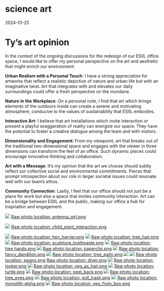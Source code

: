 science art
================
2024-01-25

# Ty’s art opinion

In the context of the ongoing discussions for the redesign of our ESIIL
office space, I would like to offer my personal perspective on the art
and aesthetic that might enrich our environment:

**Urban Realism with a Personal Touch**: I have a strong appreciation
for artworks that reflect a realistic depiction of nature and urban life
but with an imaginative twist. Art that integrates with and elevates our
daily surroundings could offer a fresh perspective on the mundane.

**Nature in the Workplace**: On a personal note, I find that art which
brings elements of the outdoors inside can create a serene and
motivating atmosphere, conducive to the values of sustainability that
ESIIL embodies.

**Interactive Art**: I believe that art installations which invite
interaction or present a playful exaggeration of reality can energize
our space. They have the potential to foster a creative dialogue among
the team and with visitors.

**Dimensionality and Engagement**: From my viewpoint, art that breaks
out of the traditional two-dimensional space and engages with the viewer
in three dimensions can transform the feel of an office. Such dynamic
pieces could encourage innovative thinking and collaboration.

**Art with a Message**: It’s my opinion that the art we choose should
subtly reflect our collective social and environmental commitments.
Pieces that prompt introspection about our role in larger societal
issues could resonate well with our team’s ethos.

**Community Connection**: Lastly, I feel that our office should not just
be a place for work but also a space that invites community interaction.
Art can be a bridge between ESIIL and the public, making our office a
hub for inspiration and engagement.

![](../assets/esiil_art/antenna_girl.png)
[Raw photo location: antenna_girl.png](https://github.com/CU-ESIIL/resilience-rare-hydrologic-events-management-innovation-summit-2025__15/blob/main/docs/assets/esiil_art/antenna_girl.png)

![](../assets/esiil_art/child_plant_interaction.png)
[Raw photo location: child_plant_interaction.png](https://github.com/CU-ESIIL/resilience-rare-hydrologic-events-management-innovation-summit-2025__15/blob/main/docs/assets/esiil_art/child_plant_interaction.png)

![](../assets/esiil_art/hen_harrier.png)
[Raw photo location: hen_harrier.png](https://github.com/CU-ESIIL/resilience-rare-hydrologic-events-management-innovation-summit-2025__15/blob/main/docs/assets/esiil_art/hen_harrier.png)
![](../assets/esiil_art/tree_hair.png)
[Raw photo location: tree_hair.png](https://github.com/CU-ESIIL/resilience-rare-hydrologic-events-management-innovation-summit-2025__15/blob/main/docs/assets/esiil_art/tree_hair.png)
![](../assets/esiil_art/sculpture_toothpaste.png)
[Raw photo location: sculpture_toothpaste.png](https://github.com/CU-ESIIL/resilience-rare-hydrologic-events-management-innovation-summit-2025__15/blob/main/docs/assets/esiil_art/sculpture_toothpaste.png)
![](../assets/esiil_art/tree%20hands.png)
[Raw photo location: tree hands.png](https://github.com/CU-ESIIL/resilience-rare-hydrologic-events-management-innovation-summit-2025__15/blob/main/docs/assets/esiil_art/tree%20hands.png)
![](../assets/esiil_art/paperclip.png)
[Raw photo location: paperclip.png](https://github.com/CU-ESIIL/resilience-rare-hydrologic-events-management-innovation-summit-2025__15/blob/main/docs/assets/esiil_art/paperclip.png)
![](../assets/esiil_art/fancy_dandilion.png)
[Raw photo location: fancy_dandilion.png](https://github.com/CU-ESIIL/resilience-rare-hydrologic-events-management-innovation-summit-2025__15/blob/main/docs/assets/esiil_art/fancy_dandilion.png)
![](../assets/esiil_art/tree_palm.png)
[Raw photo location: tree_palm.png](https://github.com/CU-ESIIL/resilience-rare-hydrologic-events-management-innovation-summit-2025__15/blob/main/docs/assets/esiil_art/tree_palm.png)
![](../assets/esiil_art/swans.png) ![](../assets/esiil_art/diver.png)
[Raw photo location: swans.png](https://github.com/CU-ESIIL/resilience-rare-hydrologic-events-management-innovation-summit-2025__15/blob/main/docs/assets/esiil_art/swans.png)
[Raw photo location: diver.png](https://github.com/CU-ESIIL/resilience-rare-hydrologic-events-management-innovation-summit-2025__15/blob/main/docs/assets/esiil_art/diver.png)
![](../assets/esiil_art/looker.png)
[Raw photo location: looker.png](https://github.com/CU-ESIIL/resilience-rare-hydrologic-events-management-innovation-summit-2025__15/blob/main/docs/assets/esiil_art/looker.png)
![](../assets/esiil_art/veg_as_hair.png)
[Raw photo location: veg_as_hair.png](https://github.com/CU-ESIIL/resilience-rare-hydrologic-events-management-innovation-summit-2025__15/blob/main/docs/assets/esiil_art/veg_as_hair.png)
![](../assets/esiil_art/turtle.png)
[Raw photo location: turtle.png](https://github.com/CU-ESIIL/resilience-rare-hydrologic-events-management-innovation-summit-2025__15/blob/main/docs/assets/esiil_art/turtle.png)
![](../assets/esiil_art/peel_back.png)
[Raw photo location: peel_back.png](https://github.com/CU-ESIIL/resilience-rare-hydrologic-events-management-innovation-summit-2025__15/blob/main/docs/assets/esiil_art/peel_back.png)
![](../assets/esiil_art/tree_eyes.png)
[Raw photo location: tree_eyes.png](https://github.com/CU-ESIIL/resilience-rare-hydrologic-events-management-innovation-summit-2025__15/blob/main/docs/assets/esiil_art/tree_eyes.png)
![](../assets/esiil_art/gull_trash.png)
[Raw photo location: gull_trash.png](https://github.com/CU-ESIIL/resilience-rare-hydrologic-events-management-innovation-summit-2025__15/blob/main/docs/assets/esiil_art/gull_trash.png)
![](../assets/esiil_art/monolith-alpha.png)
[Raw photo location: monolith-alpha.png](https://github.com/CU-ESIIL/resilience-rare-hydrologic-events-management-innovation-summit-2025__15/blob/main/docs/assets/esiil_art/monolith-alpha.png)
![](../assets/esiil_art/veg_from_box.png)
[Raw photo location: veg_from_box.png](https://github.com/CU-ESIIL/resilience-rare-hydrologic-events-management-innovation-summit-2025__15/blob/main/docs/assets/esiil_art/veg_from_box.png)
